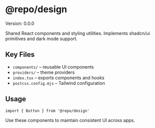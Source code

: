 # @repo/design

Version: 0.0.0

Shared React components and styling utilities. Implements shadcn/ui primitives and dark mode support.

## Key Files
- `components/` – reusable UI components
- `providers/` – theme providers
- `index.tsx` – exports components and hooks
- `postcss.config.mjs` – Tailwind configuration

## Usage
```tsx
import { Button } from '@repo/design'
```
Use these components to maintain consistent UI across apps.
